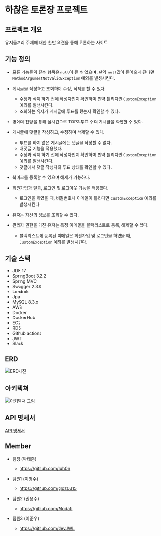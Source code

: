 # 하찮은 토론장 프로젝트

## 프로젝트 개요

유저들끼리 주제에 대한 찬반 의견을 통해 토론하는 사이트

## 기능 정의

- 모든 기능들의 필수 항목은 `null`이 될 수 없으며, 만약 `null`값이 들어오게 된다면 `MethodArgumentNotValidException` 예외를 발생시킨다.
  
- 게시글을 작성하고 조회하며 수정, 삭제를 할 수 있다.
     - 수정과 삭제 하기 전에 작성자인지 확인하며 만약 틀리다면 `CustomException` 예외를 발생시킨다.
     - 조회하는 유저가 게시글에 투표를 했는지 확인할 수 있다.
       
- 명예의 전당을 통해 실시간으로 TOP3 투표 수의 게시글을 확인할 수 있다.
  
- 게시글에 댓글을 작성하고, 수정하며 삭제할 수 있다.
   - 투표를 하지 않은 게시글에는 댓글을 작성할 수 없다.
   - 대댓글 기능을 적용했다.
   - 수정과 삭제 하기 전에 작성자인지 확인하며 만약 틀리다면 `CustomException` 예외를 발생시킨다.
   - 댓글에서 댓글 작성자의 투표 상태를 확인할 수 있다.
     
- 북마크를 등록할 수 있으며 해제가 가능하다.

- 회원가입과 탈퇴, 로그인 및 로그아웃 기능을 적용했다.
  - 로그인을 하였을 때, 비밀번호나 이메일이 틀리다면 `CustomException` 예외를 발생시킨다.

- 유저는 자신의 정보를 조회할 수 있다.

- 관리자 권한을 가진 유저는 특정 이메일을 블랙리스트로 등록, 해제할 수 있다.
   - 블랙리스트에 등록된 이메일은 회원가입 및 로그인을 하였을 때, `CustomException` 예외를 발생시킨다.
 
## 기술 스택

- JDK 17
- SpringBoot 3.2.2
- Spring MVC
- Swagger 2.3.0
- Lombok
- Jpa
- MySQL 8.3.x
- AWS
- Docker
- DockerHub
- EC2
- RDS
- Github actions
- JWT
- Slack

## ERD

![ERD사진](https://github.com/nbcamp-spring-ptjcodingcompany/nbcamp-spring-newsfeed/assets/80665963/cd1f6a02-8427-45cd-b585-20acc6169a1b)

## 아키텍쳐

![아키텍쳐 그림](https://github.com/nbcamp-spring-ptjcodingcompany/nbcamp-spring-newsfeed/assets/80665963/d3c99ace-48b9-4379-b164-a9f692b2b8fc)

## API 명세서

[API 명세서](https://teamsparta.notion.site/aeb121823d8c4ec89f9aaa15f5e46783)

## Member

- 팀장 (박태준)
   - https://github.com/ruh0n
     
- 팀원1 (이병수)
   - https://github.com/gloz0315
     
- 팀원2 (권용수)
   - https://github.com/Modafi
     
- 팀원3 (이준우)
   - https://github.com/devJWL

